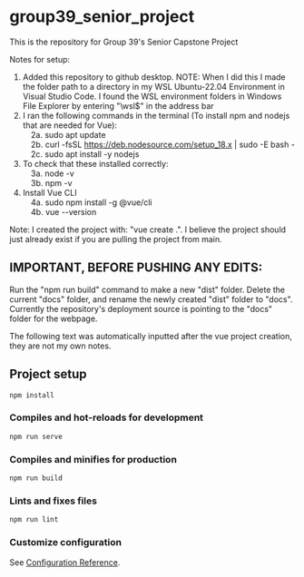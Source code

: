 # group39_senior_project

This is the repository for Group 39's Senior Capstone Project

Notes for setup:
1. Added this repository to github desktop. NOTE: When I did this I made the folder path to a directory in my WSL Ubuntu-22.04 Environment in Visual Studio Code. I found the WSL environment folders in Windows File Explorer by entering "\\wsl$" in the address bar<br />
2. I ran the following commands in the terminal (To install npm and nodejs that are needed for Vue):<br />
    &emsp;2a. sudo apt update<br />
    &emsp;2b. curl -fsSL https://deb.nodesource.com/setup_18.x | sudo -E bash -<br />
    &emsp;2c. sudo apt install -y nodejs<br />
3. To check that these installed correctly:<br />
    &emsp;3a. node -v<br />
    &emsp;3b. npm -v<br />
4. Install Vue CLI<br />
    &emsp;4a. sudo npm install -g @vue/cli<br />
    &emsp;4b. vue --version<br />

Note: I created the project with: "vue create .". I believe the project should just already exist if you are pulling the project from main. 

## IMPORTANT, BEFORE PUSHING ANY EDITS:

Run the "npm run build" command to make a new "dist" folder. Delete the current "docs" folder, and rename the newly created "dist" folder to "docs". Currently the repository's deployment source is pointing to the "docs" folder for the webpage. 

The following text was automatically inputted after the vue project creation, they are not my own notes.

## Project setup
```
npm install
```

### Compiles and hot-reloads for development
```
npm run serve
```

### Compiles and minifies for production
```
npm run build
```

### Lints and fixes files
```
npm run lint
```

### Customize configuration
See [Configuration Reference](https://cli.vuejs.org/config/).
